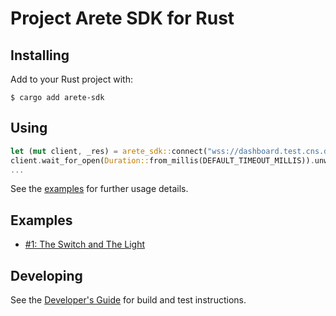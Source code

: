 # Project Arete SDK for Rust

## Installing

Add to your Rust project with:

```shell
$ cargo add arete-sdk
```

## Using

```rust
let (mut client, _res) = arete_sdk::connect("wss://dashboard.test.cns.dev:443").unwrap();
client.wait_for_open(Duration::from_millis(DEFAULT_TIMEOUT_MILLIS)).unwrap();
...
```

See the [examples](#examples) for further usage details.

## Examples

- [#1: The Switch and The Light](examples/01_the_switch_and_the_light/)

## Developing

See the [Developer's Guide](DEVELOPING.md) for build and test instructions.
